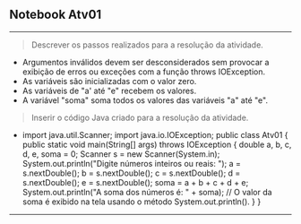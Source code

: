 ## Notebook Atv01

<hr>

> Descrever os passos realizados para a resolução da atividade.
  - Argumentos inválidos devem ser desconsiderados sem provocar a exibição de erros ou exceções com a função throws IOException.
  - As variáveis são inicializadas com o valor zero.
  - As variáveis de "a' até "e" recebem os valores.
  - A variável "soma" soma todos os valores das variáveis "a" até "e".

> Inserir o código Java criado para a resolução da atividade. 
  - import java.util.Scanner;
import java.io.IOException;
public class Atv01 {
public static void main(String[] args) throws IOException {
double a, b, c, d, e, soma = 0;
Scanner s = new Scanner(System.in);
System.out.println("Digite números inteiros ou reais: ");
a = s.nextDouble();
b = s.nextDouble();
c = s.nextDouble();
d = s.nextDouble();
e = s.nextDouble();
soma = a + b + c + d + e;
System.out.println("A soma dos números é: " + soma); // O valor da soma é exibido na tela usando o método System.out.println().
  }
}

<hr>
